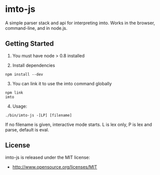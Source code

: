 imto-js
=======

A simple parser stack and api for interpreting imto. Works in the browser, command-line, and in node.js.

Getting Started
---------------

1. You must have node > 0.8 installed

2. Install dependencies

```
npm install --dev
```

3. You can link it to use the imto command globally

```
npm link
imto
```

4. Usage:

```
./bin/imto-js -[LP] [filename]
````

If no filename is given, interactive mode starts. L is lex only, P is lex and parse, default is eval.


License
-------

imto-js is released under the MIT license:

* http://www.opensource.org/licenses/MIT
